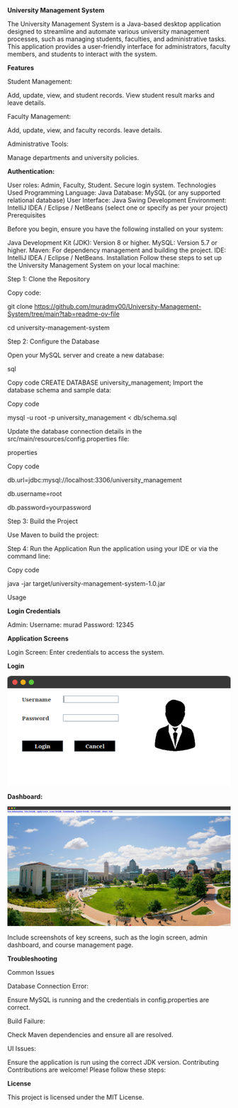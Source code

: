 
**University Management System**

The University Management System is a Java-based desktop application designed to streamline and automate various university management processes, such as managing students, faculties, and administrative tasks. This application provides a user-friendly interface for administrators, faculty members, and students to interact with the system.


**Features**

Student Management:

Add, update, view, and student records.
View student result marks and leave details.


Faculty Management:

Add, update, view, and faculty records.
leave details.


Administrative Tools:

Manage departments and university policies.



**Authentication:**

User roles: Admin, Faculty, Student.
Secure login system.
Technologies Used
Programming Language: Java
Database: MySQL (or any supported relational database)
User Interface: Java Swing
Development Environment: IntelliJ IDEA / Eclipse / NetBeans (select one or specify as per your project)
Prerequisites




Before you begin, ensure you have the following installed on your system:

Java Development Kit (JDK): Version 8 or higher.
MySQL: Version 5.7 or higher.
Maven: For dependency management and building the project.
IDE: IntelliJ IDEA / Eclipse / NetBeans.
Installation
Follow these steps to set up the University Management System on your local machine:





Step 1: Clone the Repository


Copy code: 

git clone https://github.com/muradmy00/University-Management-System/tree/main?tab=readme-ov-file


cd university-management-system


Step 2: Configure the Database

Open your MySQL server and create a new database:

sql

Copy code
CREATE DATABASE university_management;
Import the database schema and sample data:


Copy code

mysql -u root -p university_management < db/schema.sql

Update the database connection details in the src/main/resources/config.properties file:


properties


Copy code

db.url=jdbc:mysql://localhost:3306/university_management

db.username=root

db.password=yourpassword

Step 3: Build the Project

Use Maven to build the project:


Step 4: Run the Application
Run the application using your IDE or via the command line:


Copy code

java -jar target/university-management-system-1.0.jar


Usage


**Login Credentials**

Admin:
Username: murad
Password: 12345



**Application Screens**

Login Screen: Enter credentials to access the system.

**Login**

<img src="src/icons/login.png" />


**Dashboard:**

<img src="src/icons/dashboard.png" />



Include screenshots of key screens, such as the login screen, admin dashboard, and course management page.



**Troubleshooting**

Common Issues

Database Connection Error:

Ensure MySQL is running and the credentials in config.properties are correct.



Build Failure:

Check Maven dependencies and ensure all are resolved.



UI Issues:

Ensure the application is run using the correct JDK version.
Contributing
Contributions are welcome! Please follow these steps:


**License**

This project is licensed under the MIT License.
